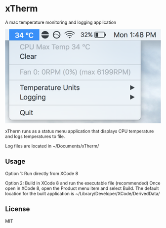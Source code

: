 # xTherm

A mac temperature monitoring and logging application

![xTherm](/doc/img/menu.png?raw=true "xTherm in action")

xTherm runs as a status menu application that displays CPU temperature and logs temperatures to file.

Log files are located in ~/Documents/xTherm/

## Usage

Option 1: Run directly from XCode 8

Option 2: Build in XCode 8 and run the executable file (recommended)
          Once open in XCode 8, open the Product menu item and select Build.
          The default location for the built application is ~/Library/Developer/XCode/DerivedData/
   
## License

MIT
